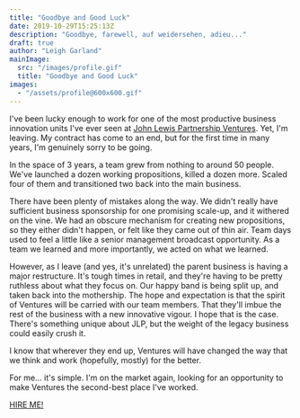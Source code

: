 ```yaml
---
title: "Goodbye and Good Luck"
date: 2019-10-29T15:25:13Z
description: "Goodbye, farewell, auf weidersehen, adieu..."
draft: true
author: "Leigh Garland"
mainImage:
  src: "/images/profile.gif"
  title: "Goodbye and Good Luck"
images:
  - "/assets/profile@600x600.gif"
---
```


I've been lucky enough to work for one of the most productive business innovation units I've ever seen at [John Lewis Partnership Ventures](http://www.jlpventures.co.uk/). Yet, I'm leaving. My contract has come to an end, but for the first time in many years, I'm genuinely sorry to be going.

In the space of 3 years, a team grew from nothing to around 50 people. We've launched a dozen working propositions, killed a dozen more. Scaled four of them and transitioned two back into the main business.

There have been plenty of mistakes along the way. We didn't really have sufficient business sponsorship for one promising scale-up, and it withered on the vine. We had an obscure mechanism for creating new propositions, so they either didn't happen, or felt like they came out of thin air. Team days used to feel a little like a senior management broadcast opportunity. As a team we learned and more importantly, we acted on what we learned.

However, as I leave (and yes, it's unrelated) the parent business is having a major restructure. It's tough times in retail, and they're having to be pretty ruthless about what they focus on. Our happy band is being split up, and taken back into the mothership. The hope and expectation is that the spirit of Ventures will be carried with our team members. That they'll imbue the rest of the business with a new innovative vigour. I hope that is the case. There's something unique about JLP, but the weight of the legacy business could easily crush it.

I know that wherever they end up, Ventures will have changed the way that we think and work (hopefully, mostly) for the better.

For me... it's simple. I'm on the market again, looking for an opportunity to make Ventures the second-best place I've worked.

[HIRE ME!](/about/cv)
